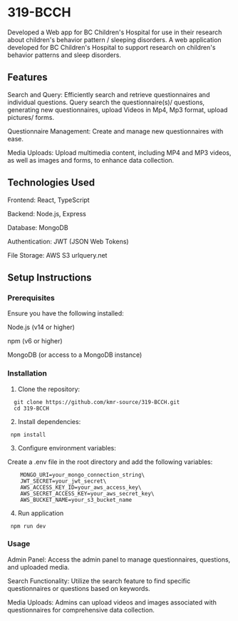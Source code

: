 # 319-BCCH
Developed a Web app for BC Children's Hospital for use in their research about children's behavior pattern / sleeping disorders. A web application developed for BC Children's Hospital to support research on children's behavior patterns and sleep disorders.

## Features
Search and Query: Efficiently search and retrieve questionnaires and individual questions. Query search the questionnaire(s)/ questions, generating new questionnaires, upload Videos in  Mp4, Mp3 format, upload pictures/ forms. 

Questionnaire Management: Create and manage new questionnaires with ease.

Media Uploads: Upload multimedia content, including MP4 and MP3 videos, as well as images and forms, to enhance data collection.

## Technologies Used
Frontend: React, TypeScript

Backend: Node.js, Express

Database: MongoDB

Authentication: JWT (JSON Web Tokens)

File Storage: AWS S3
urlquery.net

## Setup Instructions
### Prerequisites
Ensure you have the following installed:

Node.js (v14 or higher)

npm (v6 or higher)

MongoDB (or access to a MongoDB instance)

### Installation
1) Clone the repository:
```
  git clone https://github.com/kmr-source/319-BCCH.git
  cd 319-BCCH
```
  
2) Install dependencies:
 
 ``` npm install```

3) Configure environment variables:

Create a .env file in the root directory and add the following variables:
```
    MONGO_URI=your_mongo_connection_string\
    JWT_SECRET=your_jwt_secret\
    AWS_ACCESS_KEY_ID=your_aws_access_key\
    AWS_SECRET_ACCESS_KEY=your_aws_secret_key\
    AWS_BUCKET_NAME=your_s3_bucket_name
```

4) Run application

``` npm run dev```
   

### Usage
Admin Panel: Access the admin panel to manage questionnaires, questions, and uploaded media.

Search Functionality: Utilize the search feature to find specific questionnaires or questions based on keywords.

Media Uploads: Admins can upload videos and images associated with questionnaires for comprehensive data collection.



